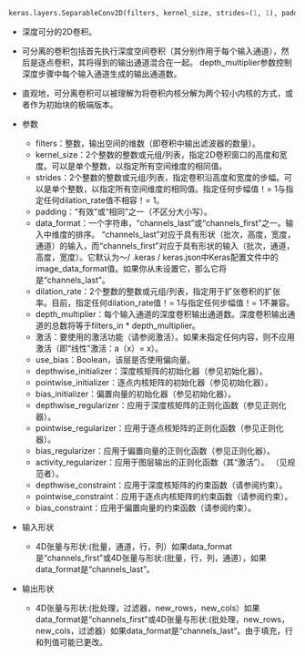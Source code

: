 ```python
keras.layers.SeparableConv2D(filters, kernel_size, strides=(1, 1), padding='valid', data_format=None, dilation_rate=(1, 1), depth_multiplier=1, activation=None, use_bias=True, depthwise_initializer='glorot_uniform', pointwise_initializer='glorot_uniform', bias_initializer='zeros', depthwise_regularizer=None, pointwise_regularizer=None, bias_regularizer=None, activity_regularizer=None, depthwise_constraint=None, pointwise_constraint=None, bias_constraint=None)
```

* 深度可分的2D卷积。

* 可分离的卷积包括首先执行深度空间卷积（其分别作用于每个输入通道），然后是逐点卷积，其将得到的输出通道混合在一起。 depth_multiplier参数控制深度步骤中每个输入通道生成的输出通道数。

* 直观地，可分离卷积可以被理解为将卷积内核分解为两个较小内核的方式，或者作为初始块的极端版本。

* 参数
  * filters：整数，输出空间的维数（即卷积中输出滤波器的数量）。
  * kernel_size：2个整数的整数或元组/列表，指定2D卷积窗口的高度和宽度。可以是单个整数，以指定所有空间维度的相同值。
  * strides：2个整数的整数或元组/列表，指定卷积沿高度和宽度的步幅。可以是单个整数，以指定所有空间维度的相同值。指定任何步幅值！= 1与指定任何dilation_rate值不相容！= 1。
  * padding：“有效”或“相同”之一（不区分大小写）。
  * data_format：一个字符串，“channels_last”或“channels_first”之一。输入中维度的排序。 “channels_last”对应于具有形状（批次，高度，宽度，通道）的输入，而“channels_first”对应于具有形状的输入（批次，通道，高度，宽度）。它默认为〜/ .keras / keras.json中Keras配置文件中的image_data_format值。如果你从未设置它，那么它将是“channels_last”。
  * dilation_rate：2个整数的整数或元组/列表，指定用于扩张卷积的扩张率。目前，指定任何dilation_rate值！= 1与指定任何步幅值！= 1不兼容。
  * depth_multiplier：每个输入通道的深度卷积输出通道数。深度卷积输出通道的总数将等于filters_in * depth_multiplier。
  * 激活：要使用的激活功能（请参阅激活）。如果未指定任何内容，则不应用激活（即“线性”激活：a（x）= x）。
  * use_bias：Boolean，该层是否使用偏向量。
  * depthwise_initializer：深度核矩阵的初始化器（参见初始化器）。
  * pointwise_initializer：逐点内核矩阵的初始化器（参见初始化器）。
  * bias_initializer：偏置向量的初始化器（参见初始化器）。
  * depthwise_regularizer：应用于深度核矩阵的正则化函数（参见正则化器）。
  * pointwise_regularizer：应用于逐点核矩阵的正则化函数（参见正则化器）。
  * bias_regularizer：应用于偏置向量的正则化函数（参见正则化器）。
  * activity_regularizer：应用于图层输出的正则化函数（其“激活”）。 （见规范者）。
  * depthwise_constraint：应用于深度核矩阵的约束函数（请参阅约束）。
  * pointwise_constraint：应用于逐点内核矩阵的约束函数（请参阅约束）。
  * bias_constraint：应用于偏置向量的约束函数（请参阅约束）。
* 输入形状
  * 4D张量与形状:(批量，通道，行，列）如果data_format是“channels_first”或4D张量与形状:(批量，行，列，通道），如果data_format是“channels_last”。
* 输出形状
  * 4D张量与形状:(批处理，过滤器，new_rows，new_cols）如果data_format是“channels_first”或4D张量与形状:(批处理，new_rows，new_cols，过滤器）如果data_format是“channels_last”。由于填充，行和列值可能已更改。